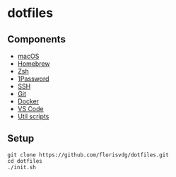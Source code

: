 # dotfiles

## Components

- [macOS](./macos)
- [Homebrew](./brew)
- [Zsh](./zsh)
- [1Password](./1password)
- [SSH](./ssh)
- [Git](./git)
- [Docker](./docker)
- [VS Code](./vscode)
- [Util scripts](./scripts)

## Setup

```shell
git clone https://github.com/florisvdg/dotfiles.git
cd dotfiles
./init.sh
```
